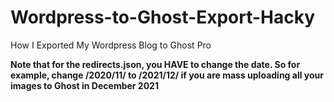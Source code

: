 # Wordpress-to-Ghost-Export-Hacky
How I Exported My Wordpress Blog to Ghost Pro 

**Note that for the redirects.json, you HAVE to change the date. So for example, change /2020/11/ to /2021/12/ if you are mass uploading all your images to Ghost in December 2021**
